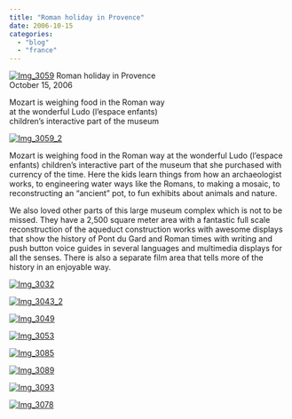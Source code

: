 ```yaml
---
title: "Roman holiday in Provence"
date: 2006-10-15
categories: 
  - "blog"
  - "france"
---
```


 [![Img_3059](https://pub-ac94b3f306b24c0dba4238943c97f2e1.r2.dev/2008/04/26/img_3059.png "Img_3059")](https://pub-ac94b3f306b24c0dba4238943c97f2e1.r2.dev/photos/uncategorized/2008/04/26/img_3059.png) Roman holiday in Provence  
October 15, 2006

Mozart is weighing food in the Roman way  
at the wonderful Ludo (l’espace enfants)  
children’s interactive part of the museum

<!--more-->

[![Img_3059_2](https://pub-ac94b3f306b24c0dba4238943c97f2e1.r2.dev/2008/04/26/img_3059_2.png "Img_3059_2")](https://pub-ac94b3f306b24c0dba4238943c97f2e1.r2.dev/photos/uncategorized/2008/04/26/img_3059_2.png)

Mozart is weighing food in the Roman way at the wonderful Ludo (l’espace enfants) children’s interactive part of the museum that she purchased with currency of the time. Here the kids learn things from how an archaeologist works, to engineering water ways like the Romans, to making a mosaic, to reconstructing an “ancient” pot, to fun exhibits about animals and nature.

We also loved other parts of this large museum complex which is not to be missed. They have a 2,500 square meter area with a fantastic full scale reconstruction of the aqueduct construction works with awesome displays that show the history of Pont du Gard and Roman times with writing and push button voice guides in several languages and multimedia displays for all the senses. There is also a separate film area that tells more of the history in an enjoyable way.

[![Img_3032](https://pub-ac94b3f306b24c0dba4238943c97f2e1.r2.dev/2008/04/26/img_3032.jpg "Img_3032")](https://pub-ac94b3f306b24c0dba4238943c97f2e1.r2.dev/photos/uncategorized/2008/04/26/img_3032.jpg)

[![Img_3043_2](https://pub-ac94b3f306b24c0dba4238943c97f2e1.r2.dev/2008/04/26/img_3043_2.jpg "Img_3043_2")](https://pub-ac94b3f306b24c0dba4238943c97f2e1.r2.dev/photos/uncategorized/2008/04/26/img_3043_2.jpg)

[![Img_3049](https://pub-ac94b3f306b24c0dba4238943c97f2e1.r2.dev/2008/04/26/img_3049.jpg "Img_3049")](https://pub-ac94b3f306b24c0dba4238943c97f2e1.r2.dev/photos/uncategorized/2008/04/26/img_3049.jpg)

[![Img_3053](https://pub-ac94b3f306b24c0dba4238943c97f2e1.r2.dev/2008/04/26/img_3053.jpg "Img_3053")](https://pub-ac94b3f306b24c0dba4238943c97f2e1.r2.dev/photos/uncategorized/2008/04/26/img_3053.jpg)

[![Img_3085](https://pub-ac94b3f306b24c0dba4238943c97f2e1.r2.dev/2008/04/26/img_3085.jpg "Img_3085")](https://pub-ac94b3f306b24c0dba4238943c97f2e1.r2.dev/photos/uncategorized/2008/04/26/img_3085.jpg)

[![Img_3089](https://pub-ac94b3f306b24c0dba4238943c97f2e1.r2.dev/2008/04/26/img_3089.jpg "Img_3089")](https://pub-ac94b3f306b24c0dba4238943c97f2e1.r2.dev/photos/uncategorized/2008/04/26/img_3089.jpg)

[![Img_3093](https://pub-ac94b3f306b24c0dba4238943c97f2e1.r2.dev/2008/04/26/img_3093.jpg "Img_3093")](https://pub-ac94b3f306b24c0dba4238943c97f2e1.r2.dev/photos/uncategorized/2008/04/26/img_3093.jpg)

[![Img_3078](https://pub-ac94b3f306b24c0dba4238943c97f2e1.r2.dev/2008/04/26/img_3078.jpg "Img_3078")](https://pub-ac94b3f306b24c0dba4238943c97f2e1.r2.dev/photos/uncategorized/2008/04/26/img_3078.jpg)

  
  
  
  
  

[  
](https://pub-ac94b3f306b24c0dba4238943c97f2e1.r2.dev/photos/uncategorized/2008/04/26/img_3043.jpg)
